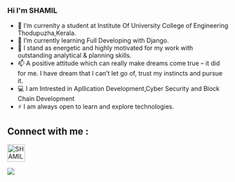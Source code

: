 ### Hi I'm SHAMIL

- 🔭 I’m currenlty a student at Institute Of University College of Engineering Thodupuzha,Kerala.
- 🌱 I’m currently learning Full Developing with Django.
- 💬 I stand as energetic and highly motivated for my work with outstanding analytical & planning skills.
- 📫 A positive attitude which can really make dreams come true – it did for me. I have dream that I can’t let go of, trust my instincts and pursue it.
- 💻 I am Intrested in Apllication Development,Cyber Security and Block Chain Development
- ⚡ I am always open to learn and explore technologies. 

## Connect with me :

<p align="left">
<a href=https://www.linkedin.com/in/shamil-t target="blank"><img align="center" src=https://cdn.jsdelivr.net/npm/simple-icons@3.0.1/icons/linkedin.svg alt="SHAMIL" height="40" width="40" /></a>
</p>

<img src="https://github-readme-stats.vercel.app/api?username=shamil-t&&show_icons=true&title_color=ffffff&icon_color=bb2acf&text_color=daf7dc&bg_color=151515">
